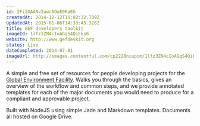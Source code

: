 ```yaml
---
id: 2Fi2GAANv2awcAOuE0KaEG
createdAt: 2014-12-12T11:02:32.709Z
updatedAt: 2015-01-06T14:33:45.326Z
title: GEF developers toolkit
imageId: 1lfz3ZN4cIoAGqS4QiEks6
website: http://www.gefdevkit.org
status: Live
dateCompleted: 2014-07-01
imageUrl: http://images.contentful.com/cp2228niupcm/1lfz3ZN4cIoAGqS4QiEks6/af0b203e907448eb724d5c2167401187/Screenshot_2014-11-18_15.17.01.png
---
```

A simple and free set of resources for people developing projects for the [Global Environment Facility](http://thegef.org). Walks you through the basics, gives an overview of the workflow and common steps, and we provide annotated templates for each of the major documents you would need to produce for a compliant and approvable project. 

Built with NodeJS using simple Jade and Markdown templates. Documents all hosted on Google Drive.